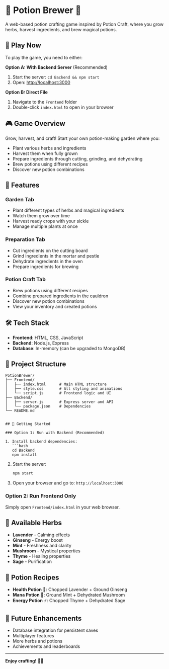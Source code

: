# 🧪 Potion Brewer 🧪

A web-based potion crafting game inspired by Potion Craft, where you grow herbs, harvest ingredients, and brew magical potions.

## 🚀 Play Now

To play the game, you need to either:

**Option A: With Backend Server** (Recommended)
1. Start the server: `cd Backend && npm start`
2. Open: [http://localhost:3000](http://localhost:3000)

**Option B: Direct File**
1. Navigate to the `Frontend` folder
2. Double-click `index.html` to open in your browser

## 🎮 Game Overview

Grow, harvest, and craft! Start your own potion-making garden where you:
- Plant various herbs and ingredients
- Harvest them when fully grown
- Prepare ingredients through cutting, grinding, and dehydrating
- Brew potions using different recipes
- Discover new potion combinations

## 🎯 Features

### Garden Tab
- Plant different types of herbs and magical ingredients
- Watch them grow over time
- Harvest ready crops with your sickle
- Manage multiple plants at once

### Preparation Tab
- Cut ingredients on the cutting board
- Grind ingredients in the mortar and pestle
- Dehydrate ingredients in the oven
- Prepare ingredients for brewing

### Potion Craft Tab
- Brew potions using different recipes
- Combine prepared ingredients in the cauldron
- Discover new potion combinations
- View your inventory and created potions

## 🛠️ Tech Stack

- **Frontend**: HTML, CSS, JavaScript
- **Backend**: Node.js, Express
- **Database**: In-memory (can be upgraded to MongoDB)

## 📁 Project Structure

```
PotionBrewer/
├── Frontend/
│   ├── index.html      # Main HTML structure
│   ├── style.css       # All styling and animations
│   └── script.js       # Frontend logic and UI
├── Backend/
│   ├── server.js       # Express server and API
│   └── package.json    # Dependencies
└── README.md
```
```

## 🚀 Getting Started

### Option 1: Run with Backend (Recommended)

1. Install backend dependencies:
   ```bash
   cd Backend
   npm install
   ```

2. Start the server:
   ```bash
   npm start
   ```

3. Open your browser and go to: `http://localhost:3000`

### Option 2: Run Frontend Only

Simply open `Frontend/index.html` in your web browser.

## 🌿 Available Herbs

- **Lavender** - Calming effects
- **Ginseng** - Energy boost
- **Mint** - Freshness and clarity
- **Mushroom** - Mystical properties
- **Thyme** - Healing properties
- **Sage** - Purification

## 🔮 Potion Recipes

- **Health Potion** 💚: Chopped Lavender + Ground Ginseng
- **Mana Potion** 🔮: Ground Mint + Dehydrated Mushroom
- **Energy Potion** ⚡: Chopped Thyme + Dehydrated Sage

## 🎯 Future Enhancements

- Database integration for persistent saves
- Multiplayer features
- More herbs and potions
- Achievements and leaderboards

---

**Enjoy crafting!** 🌿✨
